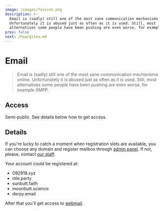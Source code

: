 ```yaml
---
image: /images/favicon.png
description: >-
  Email is (sadly) still one of the most sane communication mechanisms online.
  Unfortunately it is abused just as often as it is used. Still, most
  alternatives some people have been pushing are even worse, for example XMPP.
prev: false
next: /how/gitea.md
---
```


# Email

> Email is (sadly) still one of the most sane communication mechanisms online. Unfortunately it is abused just as often as it is used. Still, most alternatives some people have been pushing are even worse, for example XMPP.

## Access

Semi-public. See details below how to get access.

## Details

If you're lucky to catch a moment when registration slots are available, you can choose any domain and register mailbox through [admin panel](https://mail.092918.xyz/admin). If not, please, contact [our staff](/who/).

Your account could be registered at:

- 092918.xyz
- mle.party
- sunbutt.faith
- moonbutt.science
- derpy.email

After that you'll get access to [webmail](https://mail.092918.xyz/webmail).
